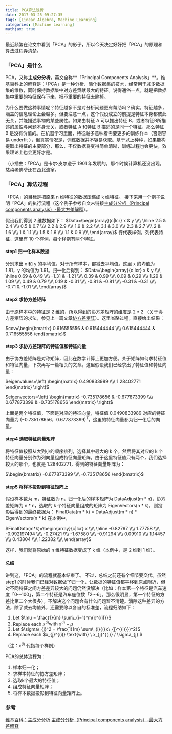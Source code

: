 ```yaml
---
title: PCA算法浅析
date: 2017-03-25 09:27:35
tags: [Linear Algebra, Machine Learning]
categories: [Machine Learning]
mathjax: true
---
```


最近频繁在论文中看到「PCA」的影子，所以今天决定好好把「PCA」的原理和算法过程弄清楚。

### 「PCA」是什么
PCA，又称**主成分分析**，英文全称**「Principal Components Analysis」**。维基百科上的解释是：「PCA」是一种分析、简化数据集的技术，经常用于减少数据集的维数，同时保持数据集中对方差贡献最大的特征。说得通俗一点，就是把数据集中重要的特征保存下来，把不重要的特征去除掉。
<!--more-->
为什么要做这种事情呢？特征越多不是对分析问题更有帮助吗？确实，特征越多，涵盖的信息理论上会越多。但要注意一点，这个假设成立的前提是特征本身都彼此无关，并能描述事物的某些属性。如果由特征 A 可以推出特征 B，或者特征B所描述的属性与问题本身无关，或者特征 A 和特征 B 描述的是同一个特征，那么特征 B 是没有价值的。在机器学习里面，特征越多意味着需要更多的训练样本（否则容易 underfit ），但真实情况是，训练数据并不容易获取。基于以上种种，如果能构提取出特征的主要部分，那么，不仅数据将变得简单清晰，训练过程也会更快，效果理论上也会更好才是。

（小插曲：「PCA」是卡尔·皮尔逊于 1901 年发明的，那个时候计算机还没出现，慈禧老佛爷还在西北流窜。

### 「PCA」算法过程
「PCA」的目标是把原来 n 维特征的数据压缩成 k 维特征。
接下来用一个例子说明「PCA」的执行流程（这个例子参考自文末链接[主成分分析（Principal components analysis）-最大方差解释](http://www.cnblogs.com/jerrylead/archive/2011/04/18/2020209.html)）。

假设我们得到 2 维数据如下：
$Data=\begin{array}{c|lcr} x & y \\\\ \hline 2.5 & 2.4 \\\\ 0.5 & 0.7 \\\\ 2.2 & 2.9 \\\\ 1.9 & 2.2 \\\\ 3.1 & 3.0 \\\\ 2.3 & 2.7 \\\\ 2 & 1.6 \\\\ 1 & 1.1 \\\\ 1.5 & 1.6 \\\\ 1.1 & 0.9 \\\\  \end{array}$
行代表样例，列代表特征，这里有 10 个样例，每个样例有两个特征。

#### step1 归一化样本数据
分别求出 x 和 y 的平均值，对于所有样本，都减去平均值。这里 x 的均值为 1.81，y 的均值为 1.91。归一化后得到：
$Data=\begin{array}{c|lcr} x & y \\\\ \hline 0.69 & 0.49 \\\\ -1.31 & -1.21 \\\\ 0.39 & 0.99 \\\\ 0.09 & 0.29 \\\\ 1.29 & 1.09 \\\\ 0.49 & 0.79 \\\\ 0.19 & -0.31 \\\\ -0.81 & -0.81 \\\\ -0.31 & -0.31 \\\\ -0.71 & -1.01 \\\\  \end{array}$

#### step2 求协方差矩阵
由于原样本中的特征是 2 维的，所以得到的协方差矩阵的维度是 $2 * 2$ （关于协方差矩阵的求法，参见上一篇文章[协方差矩阵](https://jermmy.github.io/2017/03/19/2017-3-19-covariance-matrix/)）。这里省略过程，直接给出结果：

$cov=\begin{bmatrix} 0.616555556 & 0.615444444 \\\\ 0.615444444 & 0.716555556 \end{bmatrix}$

#### step3 求协方差矩阵的特征值和特征向量
由于协方差矩阵是对称矩阵，因此在数学计算上更加方便。关于矩阵如何求特征值和特征向量，下次再写一篇相关的文章。这里假设我们已经求出了特征值和特征向量：

$eigenvalues=\left( \begin{matrix} 0.490833989 \\\\ 1.28402771 \end{matrix} \right)$

$eigenvectors=\left( \begin{matrix} -0.735178656 & -0.677873399 \\\\ 0.677873399 & -0.735178656 \end{matrix} \right)$

上面是两个特征值，下面是对应的特征向量，特征值 0.0490833989 对应的特征向量为 $(-0.735178656， 0.677873399)^T$，这里的特征向量都为归一化后的向量。

#### step4 选取特征向量矩阵
将特征值按照从大到小的顺序排列，选择其中最大的 k 个，然后将其对应的 k 个特征向量分别作为列向量组成特征向量矩阵。由于这里特征值只有两个，我们选择较大的那个，也就是 1.28402771，得到的特征向量矩阵为：

$\begin{bmatrix}  -0.677873399 \\\\ -0.735178656 \end{bmatrix}$

#### step5  将样本投影到特征矩阵上
假设样本数为 m，特征数为 n，归一化后的样本矩阵为 DataAdjust(m \* n)，协方差矩阵为 n \* n，选取的 k 个特征向量组成的矩阵为 EigenVectors(n \* k)，则投影后得到的最终数据为：
FinalData(m \* k) = DataAdjust(m \* n) \* EigenVectors(n \* k)
在本例中，

$FinalData(m*k)=\begin{array}{c|lcr} x \\\\ \hline -0.82797 \\\\ 1.77758 \\\\ -0.992197494 \\\\ -0.27421 \\\\ -1.67580 \\\\ -0.91294 \\\\ 0.09910 \\\\ 1.14457 \\\\ 0.43804 \\\\ 1.22382 \\\\  \end{array}$

这样，我们就将原始的 n 维特征数据变成了 k 维（本例中，是 2 维到 1 维）。

#### 总结
讲到这，「PCA」的流程就基本结束了。
不过，总结之前还有个细节要交代。虽然 step1 的时候我们已经对数据做了归一化，让数据的特征值都平移到原点附近，但对不同特征之间方差差异较大的问题仍然没解决（比如：样本第一个特征是汽车速度「0～100」，第二个特征是汽车座位数「2～6」，那么很明显，第一个特征的方差比第二个大很多）。不解决这个问题会有什么问题暂不清楚。消除这种差异的方法，除了减去均值外，还需要除以各自的标准差，流程归纳如下：

1. Let $\mu = \frac{1}{m} \sum\_{i=1}^m{x^{(i)}}$
2. Replace each $x^{(i)} \text{with} \  x^{(i)}-\mu$
3. Let $\sigma\_{j}^2 = \frac{1}{m} \sum\_{i}{({x\_{j}^{(i)}})^2}$
4. Replace each $x\_{j}^{(i)} \text{with} \  x\_{j}^{(i)} / \sigma\_{j} $

（注：$x^{(i)}$ 代指每个样例）

PCA的总体流程为：
1. 样本归一化；
2. 求样本特征的协方差矩阵；
3. 选取k个最大的特征值；
4. 组成特征向量矩阵；
5. 将样本数据投影到特征向量矩阵上。


### 参考
[维基百科：主成分分析](https://zh.wikipedia.org/wiki/%E4%B8%BB%E6%88%90%E5%88%86%E5%88%86%E6%9E%90)
[主成分分析（Principal components analysis）-最大方差解释](http://www.cnblogs.com/jerrylead/archive/2011/04/18/2020209.html)





